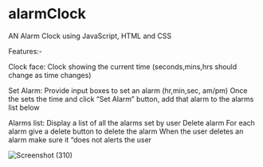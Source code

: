 # alarmClock
AN Alarm Clock using JavaScript, HTML and CSS

Features:-

Clock face:
Clock showing the current time (seconds,mins,hrs should change as time changes)

Set Alarm:
Provide input boxes to set an alarm (hr,min,sec, am/pm)
Once the sets the time and click “Set Alarm” button, add that alarm to the alarms list below

Alarms list:
Display a list of all the alarms set by user
Delete alarm
For each alarm give a delete button to delete the alarm
When the user deletes an alarm make sure it “does not alerts the user


![Screenshot (310)](https://user-images.githubusercontent.com/51282682/230663588-1e20c29b-4422-4367-9d59-2ddc94c9b95f.png)
